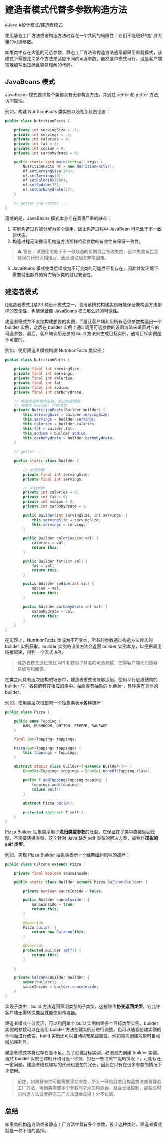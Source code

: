 # 建造者模式代替多参数构造方法
#Java #设计模式/建造者模式

使用静态工厂方法或者构造方法时存在一个共同的局限性：它们不能很好的扩展大量的可选参数。

如果类中存在大量的可选参数，静态工厂方法和构造方法通常都采用重载模式，该模式下需要定义多个方法来适应不同的可选参数。虽然这种模式可行，但是客户端较难编写出正确且容易理解的代码。

## JavaBeans 模式

JavaBeans 模式要求每个类都具有无参构造方法，并通过 setter 和 getter 方法访问属性。

例如，构建 NutritionFacts 类实例以及相关状态设置：

```java
public class NutritionFacts {

    private int servingSize = -1;
    private int servings = -1;
    private int calories = 0;
    private int fat = 0;
    private int sodium = 0;
    private int carbohydrate = 0;

    public static void main(String[] args) {
        NutritionFacts nf = new NutritionFacts();
        nf.setServingSize(240);
        nf.setServings(8);
        nf.setCalories(100);
        nf.setSodium(35);
        nf.setCarbohydrate(27);
    }

    // getter and setter ...
}
```

遗憾的是，JavaBeans 模式本身存在着很严重的缺点：
1. 实例构造过程被分解为多个调用，因此构造过程中 JavaBean 可能处于不一致的状态。
2. 构造过程无法像调用构造方法那样检验参数的有效性来保证一致性。
> ⚠️ 警告：试图使用处于不一致状态的实例将会导致失败，这种失败与包含错误的代码大相径庭，因此调试起来非常困难。
3. JavaBeans 模式使类后续成为不可变类的可能性不复存在，因此并发环境下需要付出额外的努力确保类的线程安全性。

## 建造者模式

[[建造者模式]]是23 种设计模式之一。使用该模式构建实例既能保证像构造方法那样的安全性，也能保证像 JavaBeans 模式那么好的可读性。

建造者模式并不直接构建想要的实例，而是让客户端利用所有必须参数构造出一个 builder 实例，之后在 builder 实例上通过调用可选参数的设置方法来设置对应的可选参数。最后，客户端调用无参的 build 方法来生成目标实例，通常目标实例是不可变的。

例如，使用建造者模式构建 NutritionFacts 类实例：

```java
public class NutritionFacts {

    private final int servingSize;
    private final int servings;
    private final int calories;
    private final int fat;
    private final int sodium;
    private final int carbohydrate;

	// 构造方法声明为私有，防止外部调用
	// 参数为 builder 实例类型
    private NutritionFacts(Builder builder) {
        this.servingSize = builder.servingSize;
        this.servings = builder.servings;
        this.calories = builder.calories;
        this.fat = builder.fat;
        this.sodium = builder.sodium;
        this.carbohydrate = builder.carbohydrate;
    }
    
    // getter ...

    public static class Builder {

        // 必须参数
        private final int servingSize;
        private final int servings;

        // 可选参数
        private int calories = 0;
        private int fat = 0;
        private int sodium = 0;
        private int carbohydrate = 0;

        public Builder(int servingSize, int servings) {
            this.servingSize = servingSize;
            this.servings = servings;
        }

        public Builder calories(int val) {
            calories = val;
            return this;
        }

        public Builder fat(int val) {
            fat = val;
            return this;
        }

        public Builder sodium(int val) {
            sodium = val;
            return this;
        }

        public Builder carbohydrate(int val) {
            carbohydrate = val;
            return this;
        }
    }
}
```

在实现上，NutritionFacts 类成为不可变类，所有的参数通过构造方法传入的 builder 实例获取。builder 实例的设值方法会返回 builder 实例本身，以便把调用链接起来，得到一个流式 API。

> 建造者模式通过流式 API 和模拟了具名的可选参数，使得客户端代码更容易编写和阅读。

在类之间具有层次结构的场景中，建造者模式也能够适用。使用平行层级结构的 builder 时，各自嵌套在相应的类中。抽象类有抽象的 builder，具体类有具体的 builder。

例如，使用类层次根部的一个抽象类表示各种披萨：

```java
public class Pizza {

    public enum Topping {
        HAM, MUSHROOM, ONTION, PEPPER, SAUSAGE
    }

    final Set<Topping> toppings;

    Pizza(Set<Topping> toppings) {
        this.toppings = toppings;
    }

    abstract static class Builder<T extends Builder<T>> {
        EnumSet<Topping> toppings = EnumSet.noneOf(Topping.class);

        public T addTopping(Topping topping) {
            toppings.add(topping);
            return self();
        }
        
        abstract Pizza build();
        
        protected abstract T self();
    }
}
```

Pizza.Builder 抽象类采用了**递归类型参数**的泛型，它保证在子类中直接返回泛型，不需要转换类型。这个针对 Java 缺乏 self 类型的解决方案，被称作**模拟的 self 类型**。

例如，实现 Pizza.Builder 抽象类表示一个经典纽约风味的披萨：

```java
public class Calzone extends Pizza {

    private final boolean sauceInside;

    public static class Builder extends Pizza.Builder<Builder> {

        private boolean sauceInside = false;

        public Builder sauceInside() {
            sauceInside = true;
            return this;
        }

        @Override
        Pizza build() {
            return new Calzone(this);
        }

        @Override
        protected Builder self() {
            return this;
        }

    }
    
    private Calzone(Builder builder) {
        super(builder);
        sauceInside = builder.sauceInside;
    }
}
```

实现子类中，build 方法返回声明类型的子类型，这被称作**协变返回类型**。它允许客户端无需转换类型就能使用构建器。

建造者模式十分灵活，可以利用单个 build 实例构建多个目标类型实例。builder 实例的参数可以在调用 builder 方法创建实例前进行调整，也可以随着创建实例的不同而进行改变。build 实例还可以自动填充某些属性，例如每次创建对象时自动增加序列号。

建造者模式本身也存在着不足。为了创建目标实例，必须首先创建 builder 实例。虽然 builder 实例创建的开销可能不明显，但在一些注重性能的情况下，可能存在一定问题。建造者模式编写的代码也更加的冗长，因此它只有在很多参数的情况下才使用。

> 记住，如果将来你可能需要添加参数，那么一开始就使用构造方法或者静态工厂方法，等到类需要多个参数时才添加构造器，就会无法控制，那些过时的构造方法或者静态工厂方法就会显得十分不协调。

## 总结

如果类的构造方法或者静态工厂方法中具有多个参数，设计这种类时，建造者模式就是一种不错的选择。